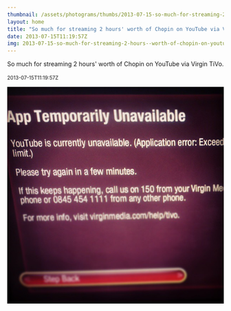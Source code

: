 ```yaml
---
thumbnail: /assets/photograms/thumbs/2013-07-15-so-much-for-streaming-2-hours--worth-of-chopin-on-youtube-via-virgin-tivo-.jpg
layout: home
title: "So much for streaming 2 hours' worth of Chopin on YouTube via Virgin TiVo."
date: 2013-07-15T11:19:57Z
img: 2013-07-15-so-much-for-streaming-2-hours--worth-of-chopin-on-youtube-via-virgin-tivo-.jpg
---
```


So much for streaming 2 hours' worth of Chopin on YouTube via Virgin TiVo.

<small>2013-07-15T11:19:57Z</small>

![So much for streaming 2 hours' worth of Chopin on YouTube via Virgin TiVo.](2013-07-15-so-much-for-streaming-2-hours--worth-of-chopin-on-youtube-via-virgin-tivo-.jpg)
